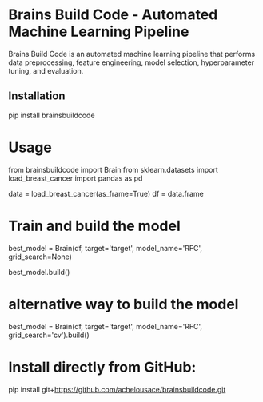 # Brains Build Code - Automated Machine Learning Pipeline

Brains Build Code is an automated machine learning pipeline that performs data preprocessing, feature engineering, model selection, hyperparameter tuning, and evaluation.

## Installation

pip install brainsbuildcode


# Usage
from brainsbuildcode import Brain
from sklearn.datasets import load_breast_cancer
import pandas as pd

data = load_breast_cancer(as_frame=True)
df = data.frame

# Train and build the model

best_model = Brain(df, target='target', model_name='RFC', grid_search=None)

best_model.build()

# alternative way to build the model

best_model = Brain(df, target='target', model_name='RFC', grid_search='cv').build()


# Install directly from GitHub:

pip install git+https://github.com/achelousace/brainsbuildcode.git
